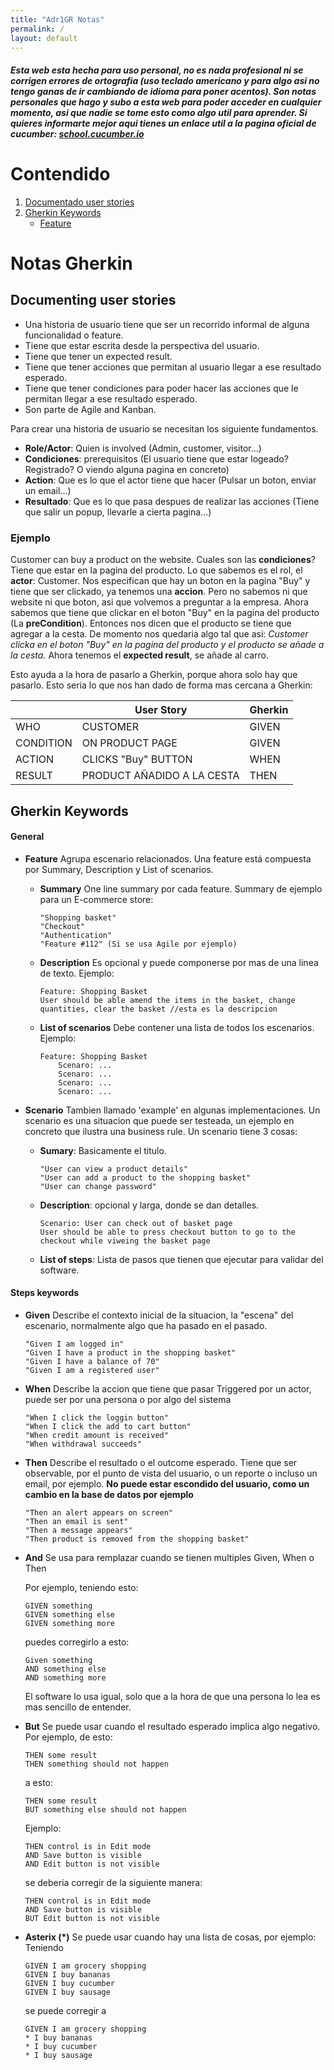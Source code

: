 ```yaml
---
title: "Adr1GR Notas"
permalink: /
layout: default
---
```


##### Esta web esta hecha para uso personal, no es nada profesional ni se corrigen errores de ortografia (uso teclado americano y para algo asi no tengo ganas de ir cambiando de idioma para poner acentos). Son notas personales que hago y subo a esta web para poder acceder en cualquier momento, asi que nadie se tome esto como algo util para aprender. Si quieres informarte mejor aqui tienes un enlace util a la pagina oficial de cucumber: [school.cucumber.io](https://school.cucumber.io/)

# Contendido
1. [Documentado user stories](#documentingUserStories)
2. [Gherkin Keywords](#gherkinKeywords)
    - [Feature](#feature)
# Notas Gherkin 

## Documenting user stories <a name="documentingUserStories"></a>

- Una historia de usuario tiene que ser un recorrido informal de alguna funcionalidad o feature.
- Tiene que estar escrita desde la perspectiva del usuario.
- Tiene que tener un expected result.
- Tiene que tener acciones que permitan al usuario llegar a ese resultado esperado.
- Tiene que tener condiciones para poder hacer las acciones que le permitan llegar a ese resultado esperado.
- Son parte de Agile and Kanban.

Para crear una historia de usuario se necesitan los siguiente fundamentos.
- **Role/Actor**: Quien is involved (Admin, customer, visitor...)
- **Condiciones**: prerequisitos (El usuario tiene que estar logeado? Registrado? O viendo alguna pagina en concreto)
- **Action**: Que es lo que el actor tiene que hacer (Pulsar un boton, enviar un email...)
- **Resultado**: Que es lo que pasa despues de realizar las acciones (Tiene que salir un popup, llevarle a cierta pagina...)

### Ejemplo

Customer can buy a product on the website.
Cuales son las **condiciones**? Tiene que estar en la pagina del producto.
Lo que sabemos es el rol, el **actor**: Customer.
Nos especifican que hay un boton en la pagina "Buy" y tiene que ser clickado, ya tenemos una **accion**. Pero no sabemos ni que website ni que boton, asi que volvemos a preguntar a la empresa.
Ahora sabemos que tiene que clickar en el boton "Buy" en la pagina del producto (La **preCondition**).
Entonces nos dicen que el producto se tiene que agregar a la cesta.
De momento nos quedaria algo tal que asi:
*Customer clicka en el boton "Buy" en la pagina del producto y el producto se añade a la cesta.*
Ahora tenemos el **expected result**, se añade al carro.

Esto ayuda a la hora de pasarlo a Gherkin, porque ahora solo hay que pasarlo. Esto seria lo que nos han dado de forma mas cercana a Gherkin:

|           | User Story                 | Gherkin |
| --------- | -------------------------- | ------- |
| WHO       | CUSTOMER                   | GIVEN   |
| CONDITION | ON PRODUCT PAGE            | GIVEN   |
| ACTION    | CLICKS "Buy" BUTTON        | WHEN    |
| RESULT    | PRODUCT AÑADIDO A LA CESTA | THEN    |
 
## Gherkin Keywords <a name="gherkinKeywords"></a>

#### General

- **Feature** <a name="feature"></a>
   Agrupa escenario relacionados. Una feature está compuesta por Summary, Description y List of scenarios. 
  - **Summary**
    One line summary por cada feature. Summary de ejemplo para un E-commerce store:
    ```
    "Shopping basket"
    "Checkout"
    "Authentication"
    "Feature #112" (Si se usa Agile por ejemplo)
    ```
  - **Description**
    Es opcional y puede componerse por mas de una linea de texto. 
    Ejemplo: 
    ```
    Feature: Shopping Basket
    User should be able amend the items in the basket, change quantities, clear the basket //esta es la descripcion
    ```
  - **List of scenarios**
    Debe contener una lista de todos los escenarios.
    Ejemplo:
    ```
    Feature: Shopping Basket
        Scenaro: ...
        Scenaro: ...
        Scenaro: ...
        Scenaro: ...
    ```

- **Scenario**
    Tambien llamado 'example' en algunas implementaciones. Un scenario es una situacion que puede ser testeada, un ejemplo en concreto que ilustra una business rule.
    Un scenario tiene 3 cosas:
  - **Sumary**: Basicamente el titulo.
    ```
    "User can view a product details"
    "User can add a product to the shopping basket"
    "User can change password"
    ```
  - **Description**: opcional y larga, donde se dan detalles.
    ```
    Scenario: User can check out of basket page
    User should be able to press checkout button to go to the checkout while viweing the basket page
    ```
  - **List of steps**: Lista de pasos que tienen que ejecutar para validar del software.

#### Steps keywords

- **Given**
    Describe el contexto inicial de la situacion, la "escena" del escenario, normalmente algo que ha pasado en el pasado.
    ```
    "Given I am logged in"
    "Given I have a product in the shopping basket"
    "Given I have a balance of 70"
    "Given I am a registered user"
    ```

- **When**
    Describe la accion que tiene que pasar
    Triggered por un actor, puede ser por una persona o por algo del sistema
    ```
    "When I click the loggin button"
    "When I click the add to cart button"
    "When credit amount is received"
    "When withdrawal succeeds"
    ```

- **Then**
    Describe el resultado o el outcome esperado.
    Tiene que ser observable, por el punto de vista del usuario, o un reporte o incluso un email, por ejemplo. **No puede estar escondido del usuario, como un cambio en la base de datos por ejemplo**
    ```
    "Then an alert appears on screen"
    "Then an email is sent"
    "Then a message appears"
    "Then product is removed from the shopping basket"
    ```

- **And**
    Se usa para remplazar cuando se tienen multiples Given, When o Then

    Por ejemplo, teniendo esto:
    ```
    GIVEN something
    GIVEN something else
    GIVEN something more
    ```

    puedes corregirlo a esto:
    ```
    Given something
    AND something else
    AND something more
    ```

    El software lo usa igual, solo que a la hora de que una persona lo lea es mas sencillo de entender.

- **But**
    Se puede usar cuando el resultado esperado implica algo negativo.
    Por ejemplo, de esto:
    ```
    THEN some result
    THEN something should not happen
    ```
    a esto:
    ```
    THEN some result
    BUT something else should not happen
    ```

    Ejemplo:
    ```
    THEN control is in Edit mode
    AND Save button is visible
    AND Edit button is not visible
    ```
    se deberia corregir de la siguiente manera:
    ```
    THEN control is in Edit mode
    AND Save button is visible
    BUT Edit button is not visible
    ```

- **Asterix (*)**
    Se puede usar cuando hay una lista de cosas, por ejemplo:
    Teniendo
    ```
    GIVEN I am grocery shopping
    GIVEN I buy bananas
    GIVEN I buy cucumber
    GIVEN I buy sausage
    ```
    se puede corregir a 
    ```
    GIVEN I am grocery shopping
    * I buy bananas
    * I buy cucumber
    * I buy sausage
    ```

